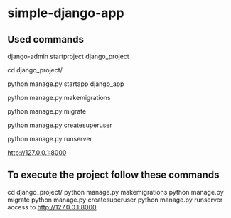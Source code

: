# simple-django-app

## Used commands

django-admin startproject django_project

cd django_project/

python manage.py startapp django_app

python manage.py makemigrations

python manage.py migrate

python manage.py createsuperuser

python manage.py runserver

http://127.0.0.1:8000

## To execute the project follow these commands 

cd django_project/
python manage.py makemigrations
python manage.py migrate
python manage.py createsuperuser
python manage.py runserver
access to http://127.0.0.1:8000

